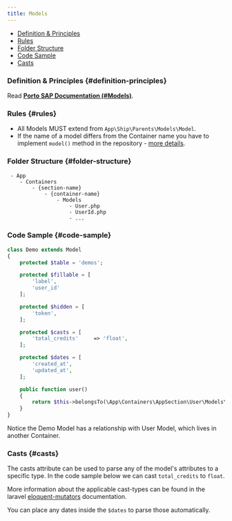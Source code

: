 ```yaml
---
title: Models
---
```


- [Definition & Principles](#definition-principles)
- [Rules](#rules)
- [Folder Structure](#folder-structure)
- [Code Sample](#code-sample)
- [Casts](#casts)

### Definition & Principles {#definition-principles}

Read [**Porto SAP Documentation (#Models)**](https://github.com/Mahmoudz/Porto#Models).

### Rules {#rules}

- All Models MUST extend from `App\Ship\Parents\Models\Model`.
- If the name of a model differs from the Container name you have to implement `model()` method in the repository - [more details](../Optional%20Components/repositories#model-method-example).

### Folder Structure {#folder-structure}

```
 - App
    - Containers
        - {section-name}
            - {container-name}
                - Models
                    - User.php
                    - UserId.php
                    - ...
```

### Code Sample {#code-sample}

```php
class Demo extends Model
{
    protected $table = 'demos';

    protected $fillable = [
        'label',
        'user_id'
    ];

    protected $hidden = [
        'token',
    ];

    protected $casts = [
        'total_credits'     => 'float',
    ];

    protected $dates = [
        'created_at',
        'updated_at',
    ];

    public function user()
    {
        return $this->belongsTo(\App\Containers\AppSection\User\Models\User::class);
    }
}
```

Notice the Demo Model has a relationship with User Model, which lives in another Container.

### Casts {#casts}

The casts attribute can be used to parse any of the model's attributes to a specific type. In the code sample below we can cast `total_credits` to `float`.

More information about the applicable cast-types can be found in the laravel [eloquent-mutators](https://laravel.com/docs/eloquent-mutators) documentation.

You can place any dates inside the `$dates` to parse those automatically.
